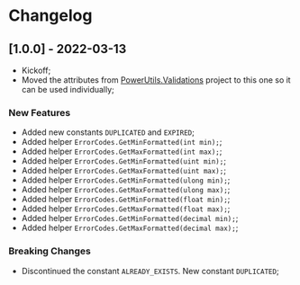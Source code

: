# Changelog




## [1.0.0] - 2022-03-13

- Kickoff;
- Moved the attributes from [PowerUtils.Validations](https://github.com/TechNobre/PowerUtils.Validations) project to this one so it can be used individually;


### New Features

- Added new constants `DUPLICATED` and `EXPIRED`;
- Added helper `ErrorCodes.GetMinFormatted(int min);`;
- Added helper `ErrorCodes.GetMaxFormatted(int max);`;
- Added helper `ErrorCodes.GetMinFormatted(uint min);`;
- Added helper `ErrorCodes.GetMaxFormatted(uint max);`;
- Added helper `ErrorCodes.GetMinFormatted(ulong min);`;
- Added helper `ErrorCodes.GetMaxFormatted(ulong max);`;
- Added helper `ErrorCodes.GetMinFormatted(float min);`;
- Added helper `ErrorCodes.GetMaxFormatted(float max);`;
- Added helper `ErrorCodes.GetMinFormatted(decimal min);`;
- Added helper `ErrorCodes.GetMaxFormatted(decimal max);`;


### Breaking Changes

- Discontinued the constant `ALREADY_EXISTS`. New constant `DUPLICATED`;